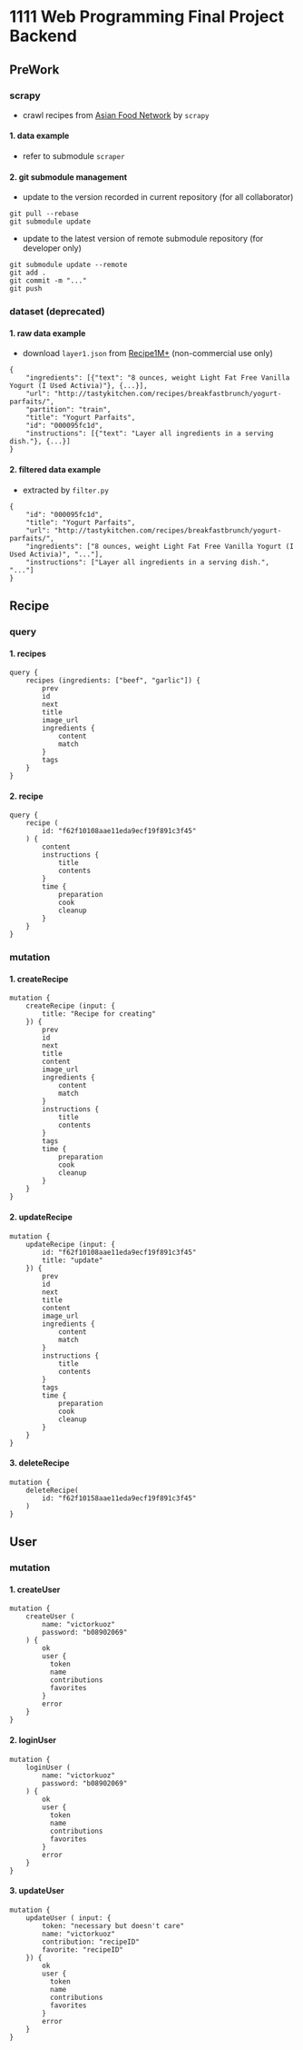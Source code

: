 # 1111 Web Programming Final Project Backend

## PreWork
### scrapy
- crawl recipes from [Asian Food Network](https://asianfoodnetwork.com/) by `scrapy`
#### 1. data example
- refer to submodule `scraper`
#### 2. git submodule management
- update to the version recorded in current repository (for all collaborator)
```
git pull --rebase
git submodule update
```
- update to the latest version of remote submodule repository (for developer only)
```
git submodule update --remote
git add .
git commit -m "..."
git push
```

### dataset (deprecated)
#### 1. raw data example
- download `layer1.json` from [Recipe1M+](http://pic2recipe.csail.mit.edu/) (non-commercial use only)
```
{
    "ingredients": [{"text": "8 ounces, weight Light Fat Free Vanilla Yogurt (I Used Activia)"}, {...}],
    "url": "http://tastykitchen.com/recipes/breakfastbrunch/yogurt-parfaits/",
    "partition": "train",
    "title": "Yogurt Parfaits",
    "id": "000095fc1d",
    "instructions": [{"text": "Layer all ingredients in a serving dish."}, {...}]
}
```
#### 2. filtered data example
- extracted by `filter.py`
```
{
    "id": "000095fc1d",
    "title": "Yogurt Parfaits",
    "url": "http://tastykitchen.com/recipes/breakfastbrunch/yogurt-parfaits/",
    "ingredients": ["8 ounces, weight Light Fat Free Vanilla Yogurt (I Used Activia)", "..."],
    "instructions": ["Layer all ingredients in a serving dish.", "..."]
}
```

## Recipe
### query
#### 1. recipes
```
query {
    recipes (ingredients: ["beef", "garlic"]) {
        prev
        id
        next
        title
        image_url
        ingredients {
            content
            match
        }
        tags
    }
}
```

#### 2. recipe
```
query {
    recipe (
        id: "f62f10108aae11eda9ecf19f891c3f45"
    ) {
        content
        instructions {
            title
            contents
        }
        time {
            preparation
            cook
            cleanup
        }
    }
}
```

### mutation
#### 1. createRecipe
```
mutation {
    createRecipe (input: {
        title: "Recipe for creating"
    }) {
        prev
        id
        next
        title
    	content
        image_url
        ingredients {
          	content
          	match
        }
        instructions {
            title
            contents
        }
        tags
        time {
            preparation
            cook
            cleanup
        }
    }
}
```

#### 2. updateRecipe
```
mutation {
    updateRecipe (input: {
        id: "f62f10108aae11eda9ecf19f891c3f45"
        title: "update"
    }) {
        prev
        id
        next
        title
    	content
        image_url
        ingredients {
            content
            match
        }
        instructions {
            title
            contents
        }
        tags
        time {
            preparation
            cook
            cleanup
        }
    }
}
```

#### 3. deleteRecipe
```
mutation {
    deleteRecipe(
      	id: "f62f10158aae11eda9ecf19f891c3f45"
    )
}
```
## User
### mutation
#### 1. createUser
```
mutation {
    createUser (
        name: "victorkuoz"
        password: "b08902069"
    ) {
        ok
        user {
          token
          name
          contributions
          favorites
        }
        error
    }
}
```

#### 2. loginUser
```
mutation {
    loginUser (
        name: "victorkuoz"
        password: "b08902069"
    ) {
        ok
        user {
          token
          name
          contributions
          favorites
        }
        error
    }
}
```

#### 3. updateUser
```
mutation {
    updateUser ( input: {
        token: "necessary but doesn't care"
        name: "victorkuoz"
        contribution: "recipeID"
        favorite: "recipeID"
    }) {
        ok
        user {
          token
          name
          contributions
          favorites
        }
        error
    }
}
```